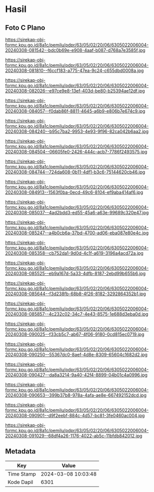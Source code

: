 # Hasil

## Foto C Plano

https://sirekap-obj-formc.kpu.go.id/8a1c/pemilu/pdpr/63/05/02/20/06/6305022006004-20240308-081542--bdc0b69e-e908-4aaf-b087-d768a7e3585f.jpg

https://sirekap-obj-formc.kpu.go.id/8a1c/pemilu/pdpr/63/05/02/20/06/6305022006004-20240308-081810--f6ccf183-a775-47ea-9c24-c655dbd0008a.jpg

https://sirekap-obj-formc.kpu.go.id/8a1c/pemilu/pdpr/63/05/02/20/06/6305022006004-20240308-082026--e97ce9e8-13ef-403d-be80-b25394ae12df.jpg

https://sirekap-obj-formc.kpu.go.id/8a1c/pemilu/pdpr/63/05/02/20/06/6305022006004-20240308-084057--f0dab86f-8811-4645-a6b9-e806b7e674c9.jpg

https://sirekap-obj-formc.kpu.go.id/8a1c/pemilu/pdpr/63/05/02/20/06/6305022006004-20240308-084240--b95c7ba2-9953-4e93-9f96-82ca042b6aa2.jpg

https://sirekap-obj-formc.kpu.go.id/8a1c/pemilu/pdpr/63/05/02/20/06/6305022006004-20240308-084504--06605fe0-2426-444c-acb7-7786f2493575.jpg

https://sirekap-obj-formc.kpu.go.id/8a1c/pemilu/pdpr/63/05/02/20/06/6305022006004-20240308-084744--724da608-0b11-4df1-b3c6-75144620cb46.jpg

https://sirekap-obj-formc.kpu.go.id/8a1c/pemilu/pdpr/63/05/02/20/06/6305022006004-20240308-084913--1563f0ba-0ecd-49c6-8104-ef9aba414af6.jpg

https://sirekap-obj-formc.kpu.go.id/8a1c/pemilu/pdpr/63/05/02/20/06/6305022006004-20240308-085037--4ad2bdd3-ed55-45a6-a63e-99689c320e47.jpg

https://sirekap-obj-formc.kpu.go.id/8a1c/pemilu/pdpr/63/05/02/20/06/6305022006004-20240308-085247--a4b0cb6a-37bd-4700-ad06-eba087e80e4c.jpg

https://sirekap-obj-formc.kpu.go.id/8a1c/pemilu/pdpr/63/05/02/20/06/6305022006004-20240308-085358--cb752da1-9d0d-4c1f-a619-3196a4acd72a.jpg

https://sirekap-obj-formc.kpu.go.id/8a1c/pemilu/pdpr/63/05/02/20/06/6305022006004-20240308-085525--eb9a167d-5a33-4dfb-8187-2ebd99b655b6.jpg

https://sirekap-obj-formc.kpu.go.id/8a1c/pemilu/pdpr/63/05/02/20/06/6305022006004-20240308-085644--f3d238fb-68b8-4f26-8182-3292864352b1.jpg

https://sirekap-obj-formc.kpu.go.id/8a1c/pemilu/pdpr/63/05/02/20/06/6305022006004-20240308-085857--4c232c02-34c7-4e43-8575-1e688d3eba0d.jpg

https://sirekap-obj-formc.kpu.go.id/8a1c/pemilu/pdpr/63/05/02/20/06/6305022006004-20240308-090025--f33cb5c7-ab67-4f06-9180-0cd815ec0719.jpg

https://sirekap-obj-formc.kpu.go.id/8a1c/pemilu/pdpr/63/05/02/20/06/6305022006004-20240308-090250--55367dc0-8aef-4d8e-8309-65604c1682d2.jpg

https://sirekap-obj-formc.kpu.go.id/8a1c/pemilu/pdpr/63/05/02/20/06/6305022006004-20240308-090427--da8a3214-9a40-42f4-8899-04b01c4a0996.jpg

https://sirekap-obj-formc.kpu.go.id/8a1c/pemilu/pdpr/63/05/02/20/06/6305022006004-20240308-090653--399b37b8-978a-4afa-ae8e-667492152dcd.jpg

https://sirekap-obj-formc.kpu.go.id/8a1c/pemilu/pdpr/63/05/02/20/06/6305022006004-20240308-090901--d9f2eebf-884c-4d57-bc81-3fe0460ac004.jpg

https://sirekap-obj-formc.kpu.go.id/8a1c/pemilu/pdpr/63/05/02/20/06/6305022006004-20240308-091029--68df4a26-1176-4022-ab5c-11bfdb842012.jpg


## Metadata

| Key        | Value               |
| ---------- | ------------------- |
| Time Stamp | 2024-03-08 10:03:48 |
| Kode Dapil | 6301                |



